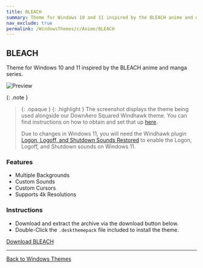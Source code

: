 ```yaml
---
title: BLEACH
summary: Theme for Windows 10 and 11 inspired by the BLEACH anime and manga series
nav_exclude: true
permalink: /WindowsThemes/c/Anime/BLEACH
---
```


## BLEACH

Theme for Windows 10 and 11 inspired by the BLEACH anime and manga series.

![Preview](https://gitlab.com/the-back-room/deskthemepacks/sfw/bleach/-/raw/main/Extras/Preview.bmp)

{: .note }
> {: .opaque }
> {: .highlight }
> The screenshot displays the theme being used alongside our DownAero Squared Windhawk theme. You can find instructions on how to obtain and set that up [here](/WindowsThemes/c/windhawk/DownAeroSquared).
> 
> Due to changes in Windows 11, you will need the Windhawk plugin [Logon, Logoff, and Shutdown Sounds Restored](https://windhawk.net/mods/logon-logoff-shutdown-sounds) to enable the Logon, Logoff, and Shutdown sounds on Windows 11.

### Features

- Multiple Backgrounds
- Custom Sounds
- Custom Cursors
- Supports 4k Resolutions

### Instructions

- Download and extract the archive via the download button below.
- Double-Click the `.deskthemepack` file included to install the theme.

<a href="https://gitlab.com/the-back-room/deskthemepacks/sfw/bleach/-/archive/main/bleach-main.zip" class="btn btn--primary btn--lg" target="_blank" rel="noopener noreferrer">Download BLEACH</a>

---

<a href="/WindowsThemes" class="btn btn--secondary btn--sm">Back to Windows Themes</a>